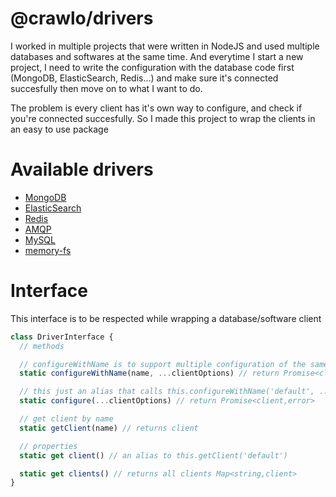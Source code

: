 # @crawlo/drivers

I worked in multiple projects that were written in NodeJS and used multiple databases and softwares at the same time. And everytime I start a new project, I need to write the configuration with the database code first (MongoDB, ElasticSearch, Redis...) and make sure it's connected succesfully then move on to what I want to do.

The problem is every client has it's own way to configure, and check if you're connected succesfully. So I made this project to wrap the clients in an easy to use package

# Available drivers

- [MongoDB](./MongoDB)
- [ElasticSearch](./ElasticSearch)
- [Redis](./Redis)
- [AMQP](./AMQP)
- [MySQL](./MySQL)
- [memory-fs](./memory-fs)

# Interface

This interface is to be respected while wrapping a database/software client

```js
class DriverInterface {
  // methods

  // configureWithName is to support multiple configuration of the same client
  static configureWithName(name, ...clientOptions) // return Promise<client,error>

  // this just an alias that calls this.configureWithName('default', ...clientOptions)
  static configure(...clientOptions) // return Promise<client,error>

  // get client by name
  static getClient(name) // returns client

  // properties
  static get client() // an alias to this.getClient('default')

  static get clients() // returns all clients Map<string,client>
}
```
